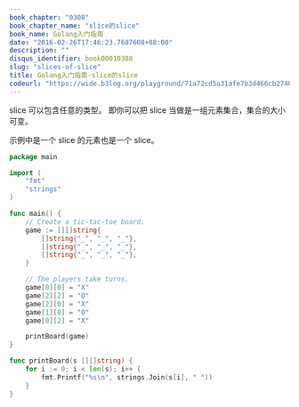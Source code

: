 ```yaml
---
book_chapter: "0308"
book_chapter_name: "slice的slice"
book_name: Golang入门指南
date: "2016-02-26T17:46:23.7687608+08:00"
description: ""
disqus_identifier: book00010308
slug: "slices-of-slice"
title: Golang入门指南-slice的slice
codeurl: "https://wide.b3log.org/playground/71a72cd5a31afe7b3d466cb2740467be.go"
---
```


slice 可以包含任意的类型。 即你可以把 slice 当做是一组元素集合，集合的大小可变。

示例中是一个 slice 的元素也是一个 slice。

```Go
package main

import (
	"fmt"
	"strings"
)

func main() {
	// Create a tic-tac-toe board.
	game := [][]string{
		[]string{"_", "_", "_"},
		[]string{"_", "_", "_"},
		[]string{"_", "_", "_"},
	}

	// The players take turns.
	game[0][0] = "X"
	game[2][2] = "O"
	game[2][0] = "X"
	game[1][0] = "O"
	game[0][2] = "X"

	printBoard(game)
}

func printBoard(s [][]string) {
	for i := 0; i < len(s); i++ {
		fmt.Printf("%s\n", strings.Join(s[i], " "))
	}
}

```

